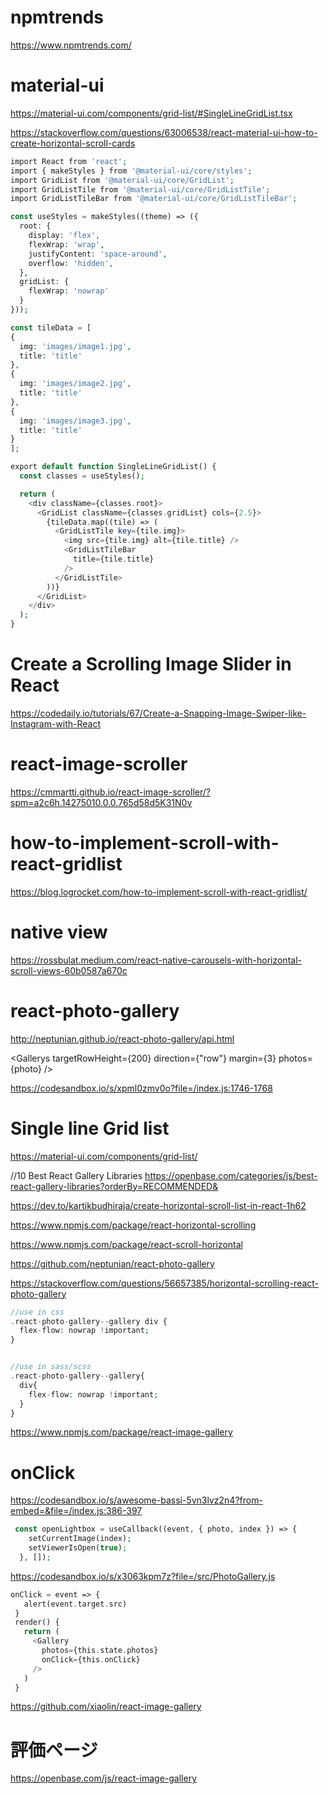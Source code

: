 # npmtrends
https://www.npmtrends.com/

# material-ui
https://material-ui.com/components/grid-list/#SingleLineGridList.tsx

https://stackoverflow.com/questions/63006538/react-material-ui-how-to-create-horizontal-scroll-cards

```php
import React from 'react';
import { makeStyles } from '@material-ui/core/styles';
import GridList from '@material-ui/core/GridList';
import GridListTile from '@material-ui/core/GridListTile';
import GridListTileBar from '@material-ui/core/GridListTileBar';

const useStyles = makeStyles((theme) => ({
  root: {
    display: 'flex',
    flexWrap: 'wrap',
    justifyContent: 'space-around',
    overflow: 'hidden',
  },
  gridList: {
    flexWrap: 'nowrap'
  }
}));

const tileData = [
{
  img: 'images/image1.jpg',
  title: 'title'
},
{
  img: 'images/image2.jpg',
  title: 'title'
},
{
  img: 'images/image3.jpg',
  title: 'title'
}
];

export default function SingleLineGridList() {
  const classes = useStyles();

  return (
    <div className={classes.root}>
      <GridList className={classes.gridList} cols={2.5}>
        {tileData.map((tile) => (
          <GridListTile key={tile.img}>
            <img src={tile.img} alt={tile.title} />            
            <GridListTileBar
              title={tile.title}
            />
          </GridListTile>
        ))}
      </GridList>
    </div>
  );
}
```


# Create a Scrolling Image Slider in React
https://codedaily.io/tutorials/67/Create-a-Snapping-Image-Swiper-like-Instagram-with-React

# react-image-scroller
https://cmmartti.github.io/react-image-scroller/?spm=a2c6h.14275010.0.0.765d58d5K31N0v

# how-to-implement-scroll-with-react-gridlist
https://blog.logrocket.com/how-to-implement-scroll-with-react-gridlist/

# native view
https://rossbulat.medium.com/react-native-carousels-with-horizontal-scroll-views-60b0587a670c

# react-photo-gallery
http://neptunian.github.io/react-photo-gallery/api.html

<Gallerys targetRowHeight={200}  direction={"row"} margin={3} photos={photo} />

https://codesandbox.io/s/xpml0zmv0o?file=/index.js:1746-1768

# Single line Grid list
https://material-ui.com/components/grid-list/

//10 Best React Gallery Libraries
https://openbase.com/categories/js/best-react-gallery-libraries?orderBy=RECOMMENDED&


https://dev.to/kartikbudhiraja/create-horizontal-scroll-list-in-react-1h62

https://www.npmjs.com/package/react-horizontal-scrolling

https://www.npmjs.com/package/react-scroll-horizontal

https://github.com/neptunian/react-photo-gallery

https://stackoverflow.com/questions/56657385/horizontal-scrolling-react-photo-gallery
```php
//use in css
.react-photo-gallery--gallery div {
  flex-flow: nowrap !important;
}


//use in sass/scss
.react-photo-gallery--gallery{
  div{
    flex-flow: nowrap !important;
  }
}
```

https://www.npmjs.com/package/react-image-gallery

# onClick
 <Gallery photos={photos} onClick={openLightbox} />
 
https://codesandbox.io/s/awesome-bassi-5vn3lvz2n4?from-embed=&file=/index.js:386-397
```php
 const openLightbox = useCallback((event, { photo, index }) => {
    setCurrentImage(index);
    setViewerIsOpen(true);
  }, []);
```
https://codesandbox.io/s/x3063kpm7z?file=/src/PhotoGallery.js
 ```php
 onClick = event => {
    alert(event.target.src)
  }
  render() {
    return (
      <Gallery
        photos={this.state.photos}
        onClick={this.onClick}
      />
    )
  }
```

https://github.com/xiaolin/react-image-gallery

# 評価ページ
https://openbase.com/js/react-image-gallery
